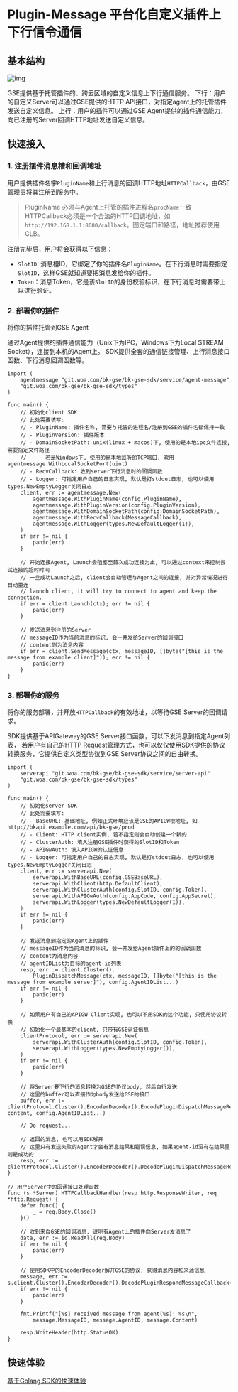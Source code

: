 # Plugin-Message 平台化自定义插件上下行信令通信

## 基本结构
![img](img/plugin_message_arch.png)

GSE提供基于托管插件的、跨云区域的自定义信息上下行通信服务。
下行：用户的自定义Server可以通过GSE提供的HTTP API接口，对指定agent上的托管插件发送自定义信息。
上行：用户的插件可以通过GSE Agent提供的插件通信能力，向已注册的Server回调HTTP地址发送自定义信息。

## 快速接入
### 1. 注册插件消息槽和回调地址
用户提供插件名字`PluginName`和上行消息的回调HTTP地址`HTTPCallback`，由GSE管理员将其注册到服务中。

> PluginName 必须与Agent上托管的插件进程名`procName`一致
> HTTPCallback必须是一个合法的HTTP回调地址，如`http://192.168.1.1:8080/callback`。固定端口和路径，地址推荐使用CLB。

注册完毕后，用户将会获得以下信息：
- `SlotID`: 消息槽ID，它绑定了你的插件名`PluginName`。在下行消息时需要指定`SlotID`，这样GSE就知道要把消息发给你的插件。
- `Token`：消息Token，它是该`SlotID`的身份校验标识，在下行消息时需要带上以进行验证。

### 2. 部署你的插件
将你的插件托管到GSE Agent

通过Agent提供的插件通信能力（Unix下为IPC，Windows下为Local STREAM Socket），连接到本机的Agent上。
SDK提供全套的通信链接管理、上行消息接口函数、下行消息回调函数等。

```golang
import (
    agentmessage "git.woa.com/bk-gse/bk-gse-sdk/service/agent-message"
    "git.woa.com/bk-gse/bk-gse-sdk/types"
)

func main() {
    // 初始化client SDK
    // 此处需要填写:
    // - PluginName: 插件名称, 需要与托管的进程名/注册到GSE的插件名都保持一致
    // - PluginVersion: 插件版本
    // - DomainSocketPath: unix(linux + macos)下, 使用的是本地ipc文件连接, 需要指定文件路径
    //      若是Windows下, 使用的是本地监听的TCP端口, 改用agentmessage.WithLocalSocketPort(uint)
    // - RecvCallback: 收到server下行消息时的回调函数
    // - Logger: 可指定用户自己的日志实现, 默认是打stdout日志, 也可以使用types.NewEmptyLogger关闭日志
    client, err := agentmessage.New(
        agentmessage.WithPluginName(config.PluginName),
        agentmessage.WithPluginVersion(config.PluginVersion),
        agentmessage.WithDomainSocketPath(config.DomainSocketPath),
        agentmessage.WithRecvCallback(MessageCallback),
        agentmessage.WithLogger(types.NewDefaultLogger(1)),
    )
    if err != nil {
        panic(err)
    }

    // 开始连接Agent, Launch会阻塞至首次成功连接为止, 可以通过context来控制尝试连接的超时时间
    // 一旦成功Launch之后, client会自动管理与Agent之间的连接, 并对异常情况进行自动重连
	// launch client, it will try to connect to agent and keep the connection.
    if err = client.Launch(ctx); err != nil {
        panic(err)
    }

    // 发送消息到注册的Server
    // messageID作为当前消息的标识, 会一并发给Server的回调接口
    // content则为消息内容
    if err = client.SendMessage(ctx, messageID, []byte("[this is the message from example client]")); err != nil {
        panic(err)
    }
}
```

### 3. 部署你的服务
将你的服务部署，并开放`HTTPCallback`的有效地址，以等待GSE Server的回调请求。

SDK提供基于APIGateway的GSE Server接口函数，可以下发消息到指定Agent列表，
若用户有自己的HTTP Request管理方式，也可以仅仅使用SDK提供的协议转换服务，它提供自定义类型协议到GSE Server协议之间的自由转换。

```golang
import (
    serverapi "git.woa.com/bk-gse/bk-gse-sdk/service/server-api"
    "git.woa.com/bk-gse/bk-gse-sdk/types"
)

func main() {
    // 初始化server SDK
    // 此处需要填写:
    // - BaseURL: 基础地址, 例如正式环境应该是GSE的APIGW根地址, 如http://bkapi.example.com/api/bk-gse/prod
    // - Client: HTTP client实例, 若不指定则会自动创建一个新的
    // - ClusterAuth: 填入注册GSE插件时获得的SlotID和Token
    // - APIGwAuth: 填入APIGW的认证信息
    // - Logger: 可指定用户自己的日志实现, 默认是打stdout日志, 也可以使用types.NewEmptyLogger关闭日志
    client, err := serverapi.New(
        serverapi.WithBaseURL(config.GSEBaseURL),
        serverapi.WithClient(http.DefaultClient),
        serverapi.WithClusterAuth(config.SlotID, config.Token),
        serverapi.WithAPIGwAuth(config.AppCode, config.AppSecret),
        serverapi.WithLogger(types.NewDefaultLogger(1)),
    )
    if err != nil {
        panic(err)
    }

    // 发送消息到指定的Agent上的插件
    // messageID作为当前消息的标识, 会一并发给Agent插件上的的回调函数
    // content为消息内容
    // agentIDList为目标的agent-id列表
    resp, err := client.Cluster().
        PluginDispatchMessage(ctx, messageID, []byte("[this is the message from example server]"), config.AgentIDList...)
    if err != nil {
        panic(err)
    }

    // 如果用户有自己的APIGW Client实现, 也可以不用SDK的这个功能, 只使用协议转换
    // 初始化一个最基本的client, 只带有GSE认证信息
    clientProtocol, err := serverapi.New(
        serverapi.WithClusterAuth(config.SlotID, config.Token),
        serverapi.WithLogger(types.NewEmptyLogger()),
    )
    if err != nil {
        panic(err)
    }

    // 将Server要下行的消息转换为GSE的协议body, 然后自行发送
    // 这里的buffer可以直接作为body发送给GSE的接口
    buffer, err := clientProtocol.Cluster().EncoderDecoder().EncodePluginDispatchMessageRequest(messageID, content, config.AgentIDList...)
    
    // Do request...

    // 返回的消息, 也可以用SDK解开
    // 这里只有发送失败的Agent才会有消息结果和错误信息, 如果agent-id没有在结果里则是成功的
    resp, err := clientProtocol.Cluster().EncoderDecoder().DecodePluginDispatchMessageResponse(body)
}

// 用户Server中的回调接口处理函数
func (s *Server) HTTPCallbackHandler(resp http.ResponseWriter, req *http.Request) {
    defer func() {
        _ = req.Body.Close()
    }()

    // 收到来自GSE的回调消息, 说明有Agent上的插件向Server发消息了
    data, err := io.ReadAll(req.Body)
    if err != nil {
        panic(err)
    }

    // 使用SDK中的EncoderDecoder解开GSE的协议, 获得消息内容和来源信息
    message, err := s.client.Cluster().EncoderDecoder().DecodePluginRespondMessageCallback(data)
    if err != nil {
        panic(err)
    }

    fmt.Printf("[%s] received message from agent(%s): %s\n",
        message.MessageID, message.AgentID, message.Content)

    resp.WriteHeader(http.StatusOK)
}
```

## 快速体验
[基于Golang SDK的快速体验](plugin_message_quickstart_with_go.md)